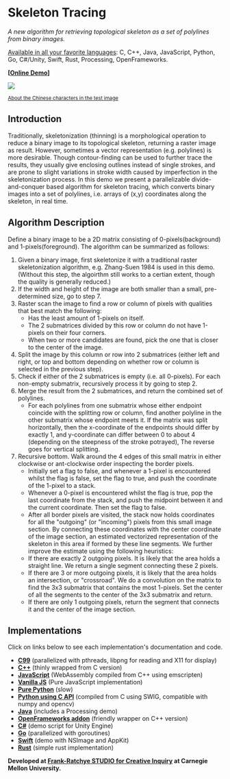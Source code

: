 # Skeleton Tracing

*A new algorithm for retrieving topological skeleton as a set of polylines from binary images.*

[Available in all your favorite languages](#impl): C, C++, Java, JavaScript, Python, Go, C#/Unity, Swift, Rust,  Processing, OpenFrameworks.

**[[Online Demo](https://skeleton-tracing.netlify.app)]**


![](https://user-images.githubusercontent.com/7929704/79626790-c39c3980-8100-11ea-82c8-3da4380c1128.png)

<sub>[About the Chinese characters in the test image](./test_images/README.md#paoding)</sub>

## Introduction

Traditionally, skeletonization (thinning) is a morphological operation to reduce a binary image to its topological skeleton, returning a raster image as result. However, sometimes a vector representation (e.g. polylines) is more desirable. Though contour-finding can be used to further trace the results, they usually give enclosing outlines instead of single strokes, and are prone to slight variations in stroke width caused by imperfection in the skeletonization process. In this demo we present a parallelizable divide-and-conquer based algorithm for skeleton tracing, which converts binary images into a set of polylines, i.e. arrays of (x,y) coordinates along the skeleton, in real time.


## Algorithm Description

Define a binary image to be a 2D matrix consisting of 0-pixels(background) and 1-pixels(foreground). The algorithm can be summarized as follows:

1. Given a binary image, first skeletonize it with a traditional raster skeletonization algorithm, e.g. Zhang-Suen 1984 is used in this demo. (Without this step, the algoirthm still works to a certian extent, though the quality is generally reduced.)
2. If the width and height of the image are both smaller than a small, pre-determined size, go to step 7.
3. Raster scan the image to find a row or column of pixels with qualities that best match the following:
	- Has the least amount of 1-pixels on itself.
	- The 2 submatrices divided by this row or column do not have 1-pixels on their four corners.
	- When two or more candidates are found, pick the one that is closer to the center of the image.
4. Split the image by this column or row into 2 submatrices (either left and right, or top and bottom depending on whether row or column is selected in the previous step).
5. Check if either of the 2 submatrices is empty (i.e. all 0-pixels). For each non-empty submatrix, recursively process it by going to step 2.
6. Merge the result from the 2 submatrices, and return the combined set of polylines.
	- For each polylines from one submatrix whose either endpoint coincide with the splitting row or column, find another polyline in the other submatrix whose endpoint meets it. If the matrix was split horizontally, then the x-coordinate of the endpoints should differ by exactly 1, and y-coordinate can differ between 0 to about 4 (depending on the steepness of the stroke potrayed), The reverse goes for vertical splitting.
7. Recursive bottom. Walk around the 4 edges of this small matrix in either clockwise or ant-clockwise order inspecting the border pixels.
	- Initially set a flag to false, and whenever a 1-pixel is encountered whilst the flag is false, set the flag to true, and push the coordinate of the 1-pixel to a stack. 
	- Whenever a 0-pixel is encountered whilst the flag is true, pop the last coordinate from the stack, and push the midpoint between it and the current coordinate. Then set the flag to false.
	- After all border pixels are visited, the stack now holds coordinates for all the "outgoing" (or "incoming") pixels from this small image section. By connecting these coordinates with the center coordinate of the image section, an estimated vectorized representation of the skeleton in this area if formed by these line segments. We further improve the estimate using the following heuristics:
	- If there are exactly 2 outgoing pixels. It is likely that the area holds a straight line. We return a single segment connecting these 2 pixels.
	- If there are 3 or more outgoing pixels, it is likely that the area holds an intersection, or "crossroad". We do a convolution on the matrix to find the 3x3 submatrix that contains the most 1-pixels. Set the center of all the segments to the center of the 3x3 submatrix and return.
	- If there are only 1 outgoing pixels, return the segment that connects it and the center of the image section.
 
<a name="impl"></a>
## Implementations
 
Click on links below to see each implementation's documentation and code.
 
- [**C99**](c) (parallelized with pthreads, libpng for reading and X11 for display)
- [**C++**](cpp) (thinly wrapped from C version)
- [**JavaScript**](wasm) (WebAssembly compiled from C++ using emscripten)
- [**Vanilla JS**](js) (Pure JavaScript implementation)
- [**Pure Python**](py) (slow)
- [**Python using C API**](swig) (compiled from C using SWIG, compatible with numpy and opencv)
- [**Java**](java) (includes a Processing demo)
- [**OpenFrameworks addon**](of) (friendly wrapper on C++ version)
- [**C#**](cs) (demo script for Unity Engine)
- [**Go**](go) (parallelized with goroutines)
- [**Swift**](swift) (demo with NSImage and AppKit)
- [**Rust**](rs) (simple rust implementation)
 
 
**Developed at [Frank-Ratchye STUDIO for Creative Inquiry](https://studioforcreativeinquiry.org) at Carnegie Mellon University.**